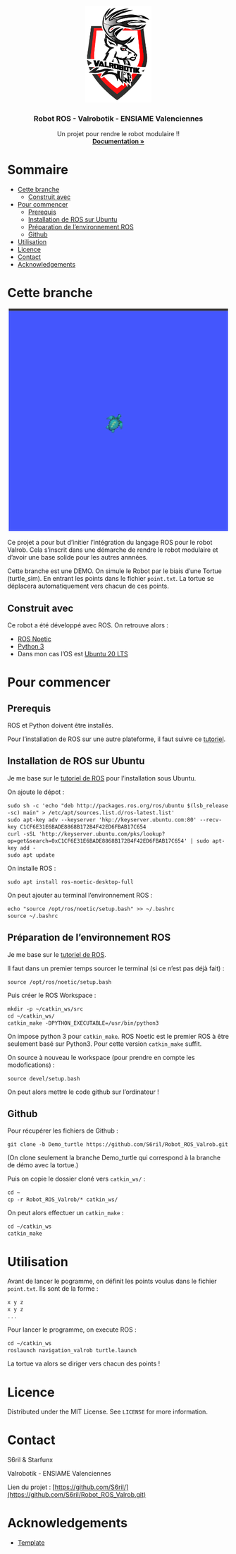 
<!-- PROJECT LOGO -->
<br />
<p align="center">
  <a href="https://github.com/S6ril/Robot_ROS_Valrob/blob/master/images/logo_valrob.PNG">
    <img src="images/logo_valrob.png" alt="Logo" width="150" >
  </a>

  <h3 align="center">Robot ROS - Valrobotik - ENSIAME Valenciennes </h3>

  <p align="center">
    Un projet pour rendre le robot modulaire !!
    <br />
    <a href="https://s6ril.github.io/Robot_ROS_Valrob/"><strong>Documentation »</strong></a>
    <br />
  </p>
</p>



<!-- TABLE OF CONTENTS -->
# Sommaire

* [Cette branche](#cette-branche)
  * [Construit avec](#construit-avec)
* [Pour commencer](#pour-commencer)
  * [Prerequis](#prerequis)
  * [Installation de ROS sur Ubuntu](#installation-de-ros-sur-ubuntu)
  * [Préparation de l’environnement ROS](#préparation-de-lenvironnement-ros)
  * [Github](#github)
* [Utilisation](#utilisation)
* [Licence](#licence)
* [Contact](#contact)
* [Acknowledgements](#acknowledgements)





<!-- ABOUT THE PROJECT -->
# Cette branche

<p align="center">
 <a href="https://github.com/S6ril/Robot_ROS_Valrob/blob/master/images/tortue_exemple.gif">
    <img src="images/tortue_exemple.gif" alt="Gif" >
  </a>
</p>

Ce projet a pour but d’initier l’intégration du langage ROS pour le robot Valrob. Cela s’inscrit dans une démarche de rendre le robot modulaire et d’avoir une base solide pour les autres annnées.

Cette branche est une DEMO. On simule le Robot par le biais d’une Tortue (turtle_sim). En entrant les points dans le fichier `point.txt`. La tortue se déplacera automatiquement vers chacun de ces points.


## Construit avec
Ce robot a été développé avec ROS. On retrouve alors :
* [ROS Noetic](https://www.ros.org/)
* [Python 3](https://www.python.org/)
* Dans mon cas l’OS est [Ubuntu 20 LTS](https://ubuntu.com/download/desktop)



<!-- GETTING STARTED -->
# Pour commencer

## Prerequis

ROS et Python doivent être installés.

Pour l’installation de ROS sur une autre plateforme, il faut suivre ce [tutoriel](http://wiki.ros.org/noetic/Installation).

## Installation de ROS sur Ubuntu

Je me base sur le [tutoriel de ROS](http://wiki.ros.org/noetic/Installation/Ubuntu) pour l’installation sous Ubuntu.

On ajoute le dépot :

    sudo sh -c 'echo "deb http://packages.ros.org/ros/ubuntu $(lsb_release -sc) main" > /etc/apt/sources.list.d/ros-latest.list'
    sudo apt-key adv --keyserver 'hkp://keyserver.ubuntu.com:80' --recv-key C1CF6E31E6BADE8868B172B4F42ED6FBAB17C654
    curl -sSL 'http://keyserver.ubuntu.com/pks/lookup?op=get&search=0xC1CF6E31E6BADE8868B172B4F42ED6FBAB17C654' | sudo apt-key add -
    sudo apt update

On installe ROS :
    
    sudo apt install ros-noetic-desktop-full


On peut ajouter au terminal l’environnement ROS :
    
    echo "source /opt/ros/noetic/setup.bash" >> ~/.bashrc
    source ~/.bashrc


## Préparation de l’environnement ROS

Je me base sur le [tutoriel de ROS](http://wiki.ros.org/ROS/Tutorials/InstallingandConfiguringROSEnvironment).

Il faut dans un premier temps sourcer le terminal (si ce n’est pas déjà fait) :
    
    source /opt/ros/noetic/setup.bash


Puis créer le ROS Workspace :

    mkdir -p ~/catkin_ws/src
    cd ~/catkin_ws/
    catkin_make -DPYTHON_EXECUTABLE=/usr/bin/python3
  
On impose python 3 pour `catkin_make`. ROS Noetic est le premier ROS à être seulement basé sur Python3. Pour cette version `catkin_make` suffit.

On source à nouveau le workspace (pour prendre en compte les modofications) :

    source devel/setup.bash


On peut alors mettre le code github sur l’ordinateur !

## Github

Pour récupérer les fichiers de Github :

    git clone -b Demo_turtle https://github.com/S6ril/Robot_ROS_Valrob.git

(On clone seulement la branche Demo_turtle qui correspond à la branche de démo avec la tortue.)

Puis on copie le dossier cloné vers `catkin_ws/` :
    
    cd ~
    cp -r Robot_ROS_Valrob/* catkin_ws/


On peut alors effectuer un `catkin_make` :

    cd ~/catkin_ws
    catkin_make

<!-- USAGE EXAMPLES -->
# Utilisation

Avant de lancer le pogramme, on définit les points voulus dans le fichier `point.txt`. Ils sont de la forme :
    
    x y z
    x y z 
    ...

Pour lancer le programme, on execute ROS :
    
    cd ~/catkin_ws 
    roslaunch navigation_valrob turtle.launch


La tortue va alors se diriger vers chacun des points !


<!-- LICENSE -->
# Licence

Distributed under the MIT License. See `LICENSE` for more information.



<!-- CONTACT -->
# Contact

S6ril & Starfunx

Valrobotik - ENSIAME Valenciennes

Lien du projet : [https://github.com/S6ril/](https://github.com/S6ril/Robot_ROS_Valrob.git)



<!-- ACKNOWLEDGEMENTS -->
# Acknowledgements
* [Template](https://github.com/othneildrew/Best-README-Template)


